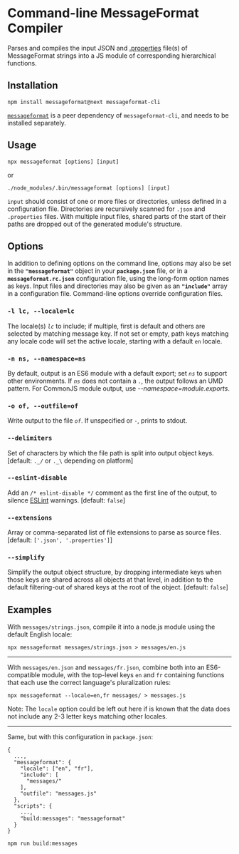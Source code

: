 # Command-line MessageFormat Compiler

Parses and compiles the input JSON and [.properties](https://en.wikipedia.org/wiki/.properties) file(s) of MessageFormat strings into a JS module of corresponding hierarchical functions.

## Installation

```
npm install messageformat@next messageformat-cli
```

[`messageformat`](https://www.npmjs.com/package/messageformat) is a peer dependency of `messageformat-cli`, and needs to be installed separately.

## Usage

```
npx messageformat [options] [input]
```

or

```
./node_modules/.bin/messageformat [options] [input]
```

`input` should consist of one or more files or directories, unless defined in a configuration file. Directories are recursively scanned for `.json` and `.properties` files. With multiple input files, shared parts of the start of their paths are dropped out of the generated module's structure.

## Options

In addition to defining options on the command line, options may also be set in the **`"messageformat"`** object in your **`package.json`** file, or in a **`messageformat.rc.json`** configuration file, using the long-form option names as keys. Input files and directories may also be given as an **`"include"`** array in a configuration file. Command-line options override configuration files.

### `-l lc, --locale=lc`

The locale(s) _`lc`_ to include; if multiple, first is default and others are selected by matching message key. If not set or empty, path keys matching any locale code will set the active locale, starting with a default `en` locale.

### `-n ns, --namespace=ns`

By default, output is an ES6 module with a default export; set _`ns`_ to support other environments. If _`ns`_ does not contain a `.`, the output follows an UMD pattern. For CommonJS module output, use _--namespace=module.exports_.

### `-o of, --outfile=of`

Write output to the file _`of`_. If unspecified or `-`, prints to stdout.

### `--delimiters`

Set of characters by which the file path is split into output object keys. [default: `._/` or `._\` depending on platform]

### `--eslint-disable`

Add an `/* eslint-disable */` comment as the first line of the output, to silence [ESLint](https://eslint.org/) warnings. [default: `false`]

### `--extensions`

Array or comma-separated list of file extensions to parse as source files. [default: `['.json', '.properties']`]

### `--simplify`

Simplify the output object structure, by dropping intermediate keys when those keys are shared across all objects at that level, in addition to the default filtering-out of shared keys at the root of the object. [default: `false`]

## Examples

With `messages/strings.json`, compile it into a node.js module using the default English locale:

```
npx messageformat messages/strings.json > messages/en.js
```

---

With `messages/en.json` and `messages/fr.json`, combine both into an ES6-compatible module, with the top-level keys `en` and `fr` containing functions that each use the correct language's pluralization rules:

```
npx messageformat --locale=en,fr messages/ > messages.js
```

Note: The `locale` option could be left out here if is known that the data does not include any 2-3 letter keys matching other locales.

---

Same, but with this configuration in `package.json`:

```
{
  ...,
  "messageformat": {
    "locale": ["en", "fr"],
    "include": [
      "messages/"
    ],
    "outfile": "messages.js"
  },
  "scripts": {
    ...,
    "build:messages": "messageformat"
  }
}
```

```
npm run build:messages
```

